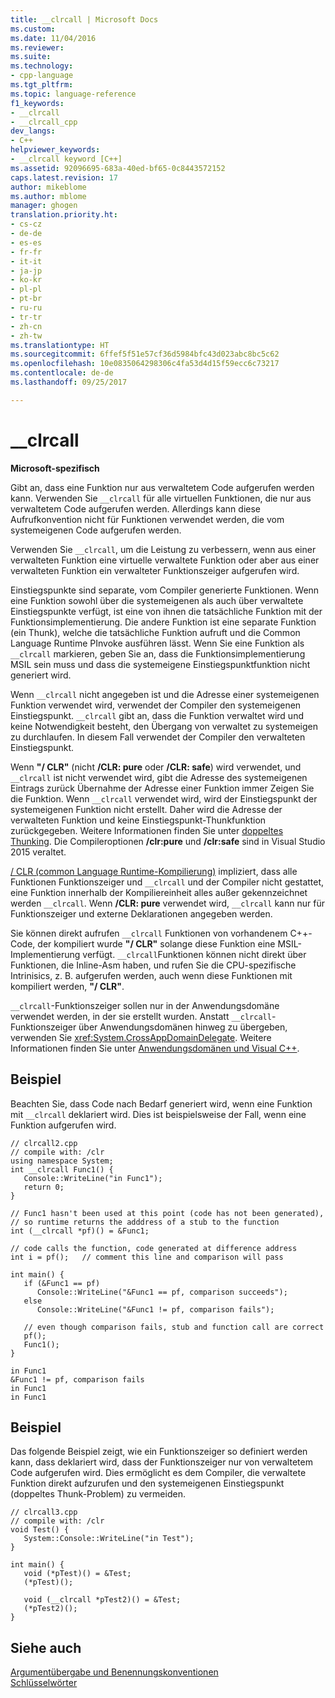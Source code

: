 ```yaml
---
title: __clrcall | Microsoft Docs
ms.custom: 
ms.date: 11/04/2016
ms.reviewer: 
ms.suite: 
ms.technology:
- cpp-language
ms.tgt_pltfrm: 
ms.topic: language-reference
f1_keywords:
- __clrcall
- __clrcall_cpp
dev_langs:
- C++
helpviewer_keywords:
- __clrcall keyword [C++]
ms.assetid: 92096695-683a-40ed-bf65-0c8443572152
caps.latest.revision: 17
author: mikeblome
ms.author: mblome
manager: ghogen
translation.priority.ht:
- cs-cz
- de-de
- es-es
- fr-fr
- it-it
- ja-jp
- ko-kr
- pl-pl
- pt-br
- ru-ru
- tr-tr
- zh-cn
- zh-tw
ms.translationtype: HT
ms.sourcegitcommit: 6ffef5f51e57cf36d5984bfc43d023abc8bc5c62
ms.openlocfilehash: 10e0835064298306c4fa53d4d15f59ecc6c73217
ms.contentlocale: de-de
ms.lasthandoff: 09/25/2017

---
```

# <a name="clrcall"></a>__clrcall
**Microsoft-spezifisch**  
  
 Gibt an, dass eine Funktion nur aus verwaltetem Code aufgerufen werden kann.  Verwenden Sie `__clrcall` für alle virtuellen Funktionen, die nur aus verwaltetem Code aufgerufen werden. Allerdings kann diese Aufrufkonvention nicht für Funktionen verwendet werden, die vom systemeigenen Code aufgerufen werden.  
  
 Verwenden Sie `__clrcall`, um die Leistung zu verbessern, wenn aus einer verwalteten Funktion eine virtuelle verwaltete Funktion oder aber aus einer verwalteten Funktion ein verwalteter Funktionszeiger aufgerufen wird.  
  
 Einstiegspunkte sind separate, vom Compiler generierte Funktionen. Wenn eine Funktion sowohl über die systemeigenen als auch über verwaltete Einstiegspunkte verfügt, ist eine von ihnen die tatsächliche Funktion mit der Funktionsimplementierung. Die andere Funktion ist eine separate Funktion (ein Thunk), welche die tatsächliche Funktion aufruft und die Common Language Runtime PInvoke ausführen lässt. Wenn Sie eine Funktion als `__clrcall` markieren, geben Sie an, dass die Funktionsimplementierung MSIL sein muss und dass die systemeigene Einstiegspunktfunktion nicht generiert wird.  
  
 Wenn `__clrcall` nicht angegeben ist und die Adresse einer systemeigenen Funktion verwendet wird, verwendet der Compiler den systemeigenen Einstiegspunkt. `__clrcall` gibt an, dass die Funktion verwaltet wird und keine Notwendigkeit besteht, den Übergang von verwaltet zu systemeigen zu durchlaufen. In diesem Fall verwendet der Compiler den verwalteten Einstiegspunkt.  
  
 Wenn **"/ CLR"** (nicht **/CLR: pure** oder **/CLR: safe**) wird verwendet, und `__clrcall` ist nicht verwendet wird, gibt die Adresse des systemeigenen Eintrags zurück Übernahme der Adresse einer Funktion immer Zeigen Sie die Funktion. Wenn `__clrcall` verwendet wird, wird der Einstiegspunkt der systemeigenen Funktion nicht erstellt. Daher wird die Adresse der verwalteten Funktion und keine Einstiegspunkt-Thunkfunktion zurückgegeben. Weitere Informationen finden Sie unter [doppeltes Thunking](../dotnet/double-thunking-cpp.md). Die Compileroptionen **/clr:pure** und **/clr:safe** sind in Visual Studio 2015 veraltet.  
  
 [/ CLR (common Language Runtime-Kompilierung)](../build/reference/clr-common-language-runtime-compilation.md) impliziert, dass alle Funktionen Funktionszeiger und `__clrcall` und der Compiler nicht gestattet, eine Funktion innerhalb der Kompiliereinheit alles außer gekennzeichnet werden `__clrcall`. Wenn **/CLR: pure** verwendet wird, `__clrcall` kann nur für Funktionszeiger und externe Deklarationen angegeben werden.  
  
 Sie können direkt aufrufen `__clrcall` Funktionen von vorhandenem C++-Code, der kompiliert wurde **"/ CLR"** solange diese Funktion eine MSIL-Implementierung verfügt. `__clrcall`Funktionen können nicht direkt über Funktionen, die Inline-Asm haben, und rufen Sie die CPU-spezifische Intrinisics, z. B. aufgerufen werden, auch wenn diese Funktionen mit kompiliert werden, **"/ CLR"**.  
  
 `__clrcall`-Funktionszeiger sollen nur in der Anwendungsdomäne verwendet werden, in der sie erstellt wurden.  Anstatt `__clrcall`-Funktionszeiger über Anwendungsdomänen hinweg zu übergeben, verwenden Sie <xref:System.CrossAppDomainDelegate>. Weitere Informationen finden Sie unter [Anwendungsdomänen und Visual C++](../dotnet/application-domains-and-visual-cpp.md).  
  
## <a name="example"></a>Beispiel  
 Beachten Sie, dass Code nach Bedarf generiert wird, wenn eine Funktion mit `__clrcall` deklariert wird. Dies ist beispielsweise der Fall, wenn eine Funktion aufgerufen wird.  
  
```  
// clrcall2.cpp  
// compile with: /clr  
using namespace System;  
int __clrcall Func1() {  
   Console::WriteLine("in Func1");  
   return 0;  
}  
  
// Func1 hasn't been used at this point (code has not been generated),   
// so runtime returns the adddress of a stub to the function  
int (__clrcall *pf)() = &Func1;  
  
// code calls the function, code generated at difference address  
int i = pf();   // comment this line and comparison will pass  
  
int main() {  
   if (&Func1 == pf)  
      Console::WriteLine("&Func1 == pf, comparison succeeds");  
   else   
      Console::WriteLine("&Func1 != pf, comparison fails");  
  
   // even though comparison fails, stub and function call are correct  
   pf();  
   Func1();  
}  
```  
  
```Output  
in Func1  
&Func1 != pf, comparison fails  
in Func1  
in Func1  
```  
  
## <a name="example"></a>Beispiel  
 Das folgende Beispiel zeigt, wie ein Funktionszeiger so definiert werden kann, dass deklariert wird, dass der Funktionszeiger nur von verwaltetem Code aufgerufen wird. Dies ermöglicht es dem Compiler, die verwaltete Funktion direkt aufzurufen und den systemeigenen Einstiegspunkt (doppeltes Thunk-Problem) zu vermeiden.  
  
```  
// clrcall3.cpp  
// compile with: /clr  
void Test() {  
   System::Console::WriteLine("in Test");  
}  
  
int main() {  
   void (*pTest)() = &Test;  
   (*pTest)();  
  
   void (__clrcall *pTest2)() = &Test;  
   (*pTest2)();  
}  
```  
  
## <a name="see-also"></a>Siehe auch  
 [Argumentübergabe und Benennungskonventionen](../cpp/argument-passing-and-naming-conventions.md)   
 [Schlüsselwörter](../cpp/keywords-cpp.md)
